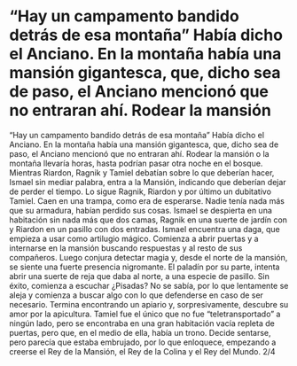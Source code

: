 # “Hay un campamento bandido detrás de esa montaña” Había dicho el Anciano. En la montaña había una mansión gigantesca, que, dicho sea de paso, el Anciano mencionó que no entraran ahí. Rodear la mansión

“Hay un campamento bandido detrás de esa montaña” Había dicho el Anciano. En la montaña había una mansión gigantesca, que, dicho sea de paso, el Anciano mencionó que no entraran ahí. Rodear la mansión o la montaña llevaría horas, hasta podrían pasar otra noche en el bosque. Mientras Riardon, Ragnik y Tamiel debatían sobre lo que deberían hacer, Ismael sin mediar palabra, entra a la Mansión, indicando que deberían dejar de perder el tiempo. Lo sigue Ragnik, Riardon y por último un dubitativo Tamiel.
Caen en una trampa, como era de esperarse. Nadie tenía nada más que su armadura, habían perdido sus cosas. 
Ismael se despierta en una habitación sin nada más que dos camas, Ragnik en una suerte de jardín con y Riardon en un pasillo con dos entradas.
Ismael encuentra una daga, que empieza a usar como artilugio mágico. Comienza a abrir puertas y a internarse en la mansión buscando respuestas y al resto de sus compañeros. Luego conjura detectar magia y, desde el norte de la mansión, se siente una fuerte presencia nigromante.
El paladín por su parte, intenta abrir una suerte de reja que daba al norte, a una especie de pasillo. Sin éxito, comienza a escuchar ¿Pisadas? No se sabía, por lo que lentamente se aleja y comienza a buscar algo con lo que defenderse en caso de ser necesario. Termina encontrando un apiario y, sorpresivamente, descubre su amor por la apicultura.
Tamiel fue el único que no fue “teletransportado” a ningún lado, pero se encontraba en una gran habitación vacía repleta de puertas, pero que, en el medio de ella, había un trono. Decide sentarse, pero parecía que estaba embrujado, por lo que enloquece, empezando a creerse el Rey de la Mansión, el Rey de la Colina y el Rey del Mundo. 2/4

